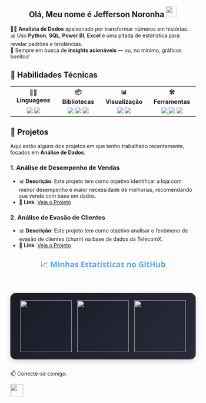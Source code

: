 <h2 align="center">Olá, Meu nome é Jefferson Noronha <img src="https://user-images.githubusercontent.com/39955420/147578264-bae0526c-028a-49d2-8af8-d08bb4edbd2a.gif" height="30" width="30"></h2>

🕵️‍♂️ **Analista de Dados** apaixonado por transformar números em histórias.<br>
📊 Uso **Python**, **SQL**, **Power BI**, **Excel** e uma pitada de estatística para revelar padrões e tendências.<br>
🚀 Sempre em busca de **insights acionáveis** — ou, no mínimo, gráficos bonitos!

<h2>💪 Habilidades Técnicas</h2>

<table>
  <tr>
    <th>👨‍💻 Linguagens</th>
    <th>📦 Bibliotecas</th>
    <th>📊 Visualização</th>
    <th>🛠️ Ferramentas</th>
  </tr>
  <tr>
    <td align="center">
      <img src="https://img.shields.io/badge/Python-3776AB?style=for-the-badge&logo=python&logoColor=white"/>
      <img src="https://img.shields.io/badge/SQL-005571?style=for-the-badge&logo=amazon-dynamodb&logoColor=white"/>
    </td>
    <td align="center">
      <img src="https://img.shields.io/badge/Pandas-150458?style=for-the-badge&logo=pandas&logoColor=white"/>
      <img src="https://img.shields.io/badge/NumPy-013243?style=for-the-badge&logo=numpy&logoColor=white"/>
      <img src="https://img.shields.io/badge/Matplotlib-11557C?style=for-the-badge&logo=python&logoColor=white"/>
    </td>
    <td align="center">
      <img src="https://img.shields.io/badge/PowerBI-F2C811?style=for-the-badge&logo=Power%20BI&logoColor=black"/>
      <a href="https://streamlit.io/">
        <img src="https://img.shields.io/badge/Streamlit-FF4B4B?style=for-the-badge&logo=streamlit&logoColor=white"/>
      </a>
    </td>
    <td align="center">
      <a href="https://colab.research.google.com/">
        <img src="https://img.shields.io/badge/Colab-F9AB00?style=for-the-badge&logo=googlecolab&logoColor=white"/>
      </a>
      <img src="https://img.shields.io/badge/Jupyter-F37626?style=for-the-badge&logo=Jupyter&logoColor=white"/>
      <img src="https://img.shields.io/badge/Excel-217346?style=for-the-badge&logo=microsoft-excel&logoColor=white"/>
    </td>
  </tr>
</table>

<h2 style="border-bottom: none;">🧩 Projetos</h2>

Aqui estão alguns dos projetos em que tenho trabalhado recentemente, focados em **Análise de Dados**:

### 1. **Análise de Desempenho de Vendas**
- 📊 **Descrição**: Este projeto tem como objetivo identificar a loja com menor desempenho e maior necessidade de melhorias, recomendando sua venda com base em dados.
- 🔗 **Link**: [Veja o Projeto](https://github.com/jeffnoronha1/Datascience-Challenge1-AluraStore)

### 2. **Análise de Evasão de Clientes**
- 📊 **Descrição**: Este projeto tem como objetivo analisar o fenômeno de evasão de clientes (churn) na base de dados da TelecomX.
- 🔗 **Link**: [Veja o Projeto](https://github.com/jeffnoronha1/Datascience-Challenge2-TelecomX)
<!--
<h2>📈 GitHub Stats</h2>

<div align="center" style="display: flex; gap: 10px; flex-wrap: wrap;">
  <img src="https://github-readme-stats.vercel.app/api?username=jeffnoronha1&show_icons=true&theme=calm&hide_border=true&count_private=true" height="140"/>
  <img src="https://github-readme-streak-stats.herokuapp.com?user=jeffnoronha1&theme=calm&hide_border=true" height="140"/>
  <img src="https://github-readme-stats.vercel.app/api/top-langs/?username=jeffnoronha1&layout=compact&theme=calm&hide_border=true" height="140"/>
</div>
-->

<h2 style="font-family: 'Segoe UI', Tahoma, Geneva, Verdana, sans-serif; color: #58a6ff; text-align: center;">
  📈 Minhas Estatísticas no GitHub
</h2>
<p style="text-align: center; color: #ffffff; font-family: 'Segoe UI'; margin-bottom: 20px;">
  Confira minha atividade e linguagens favoritas! 🚀
</p>

<div align="center" style="display: flex; gap: 15px; flex-wrap: wrap; justify-content: center; background: linear-gradient(135deg, #1a1b27, #2a2b3a); padding: 20px; border-radius: 15px; box-shadow: 0 4px 15px rgba(0, 0, 0, 0.2);">
  <img src="https://github-readme-stats.vercel.app/api?username=jeffnoronha1&show_icons=true&theme=tokyonight&hide_border=true&bg_color=1a1b27&text_color=ffffff&title_color=58a6ff&count_private=true" height="140" style="transition: transform 0.3s;"/>
  <img src="https://github-readme-streak-stats.herokuapp.com?user=jeffnoronha1&theme=tokyonight&hide_border=true&background=1a1b27&stroke=ffffff&ring=58a6ff&fire=58a6ff&currStreakNum=ffffff&sideNums=ffffff&currStreakLabel=ffffff&sideLabels=ffffff&dates=ffffff" height="140" style="transition: transform 0.3s;"/>
  <img src="https://github-readme-stats.vercel.app/api/top-langs/?username=jeffnoronha1&layout=compact&theme=tokyonight&hide_border=true&bg_color=1a1b27&text_color=ffffff&title_color=58a6ff" height="140" style="transition: transform 0.3s;"/>
</div>

<h2></h2>

📫 Conecte-se comigo:
<div>
  <a href="https://www.linkedin.com/in/jeffnoronha/" target="_blank">
  <img src="https://img.shields.io/static/v1?message=LinkedIn&logo=linkedin&label&color=0077B5&logoColor=white&style=for-the-badge" height="35" />
  </a>
</div>

